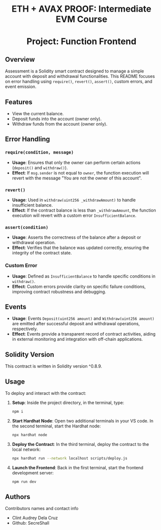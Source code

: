 <h1 align="center">ETH + AVAX PROOF: Intermediate EVM Course</h1>
<h1 align="center">Project: Function Frontend</h1>

## Overview

Assessment is a Solidity smart contract designed to manage a simple account with deposit and withdrawal functionalities. This README focuses on error handling using `require()`, `revert()`, `assert()`, custom errors, and event emission.

## Features

- View the current balance.
- Deposit funds into the account (owner only).
- Withdraw funds from the account (owner only).

## Error Handling

### `require(condition, message)`

- **Usage**: Ensures that only the owner can perform certain actions (`deposit()` and `withdraw()`).
- **Effect**: If `msg.sender` is not equal to `owner`, the function execution will revert with the message "You are not the owner of this account".

### `revert()`

- **Usage**: Used in `withdraw(uint256 _withdrawAmount)` to handle insufficient balance.
- **Effect**: If the contract balance is less than `_withdrawAmount`, the function execution will revert with a custom error `InsufficientBalance`.

### `assert(condition)`

- **Usage**: Asserts the correctness of the balance after a deposit or withdrawal operation.
- **Effect**: Verifies that the balance was updated correctly, ensuring the integrity of the contract state.

### Custom Error

- **Usage**: Defined as `InsufficientBalance` to handle specific conditions in `withdraw()`.
- **Effect**: Custom errors provide clarity on specific failure conditions, improving contract robustness and debugging.

## Events

- **Usage**: Events `Deposit(uint256 amount)` and `Withdraw(uint256 amount)` are emitted after successful deposit and withdrawal operations, respectively.
- **Effect**: Events provide a transparent record of contract activities, aiding in external monitoring and integration with off-chain applications.

## Solidity Version

This contract is written in Solidity version ^0.8.9.

## Usage

To deploy and interact with the contract:

1. **Setup**: Inside the project directory, in the terminal, type:
   ```bash
   npm i
2. **Start Hardhat Node**: Open two additional terminals in your VS code. In the second terminal, start the Hardhat node:
   ```bash
   npx hardhat node
3. **Deploy the Contract**: In the third terminal, deploy the contract to the local network:
   ```bash
   npx hardhat run --network localhost scripts/deploy.js
4. **Launch the Frontend**: Back in the first terminal, start the frontend development server:
   ```bash
   npm run dev

## Authors

Contributors names and contact info

- Clint Audrey Dela Cruz
- Github: SecreShall
